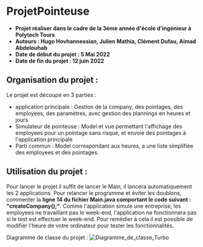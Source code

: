 # ProjetPointeuse
- **Projet réaliser dans le cadre de la 3éme année d'école d'ingénieur à Polytech Tours**
- **Auteurs : Hugo Hovhannessian, Julien Mathia, Clément Dufau, Aimad Abdelouhab**
- **Date de début du projet : 5 Mai 2022**
- **Date de fin du projet : 12 juin 2022**

## Organisation du projet : 
Le projet est découpé en 3 parties : 
- application principale : Gestion de la company, des pointages, des employees, des paramètres, avec gestion des plannings en heures et jours
- Simulateur de pointeuse : Model et vue permettant l'affichage des employees pour un pointage sans risque, et envoie des pointages à l'application principale
- Parti commun : Model correspondant aux heures, a une liste simplifiée des employees et des pointages.


## Utilisation du projet : 
Pour lancer le projet il suffit de lancer le Main, il lancera automatiquement les 2 applications. 
Pour relancer le programme et éviter les doublons, commenter la **ligne 14 du fichier Main.java comportant le code suivant : "createCompany();"**.
Comme l'application simule une entreprise, les employees ne travaillant pas le week-end, l'application ne fonctionnera pas si le test est effectuer le week-end. Pour remédier à cela il est possible de modifier l'heure de votre ordinateur pour tester les fonctionnalités.


Diagramme de classe du projet : 
![Diagramme_de_classe_Turbo](https://user-images.githubusercontent.com/92187603/173245821-da484f0f-d1eb-4e2e-b1b0-18657fb599a4.jpeg)
